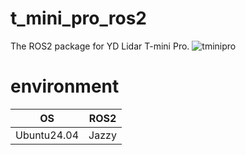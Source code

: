 # t_mini_pro_ros2
The ROS2 package for YD Lidar T-mini Pro.
![tminipro](https://github.com/user-attachments/assets/a4ed6eec-bc7e-49b7-aa6e-5965911c38c1)

# environment
|OS|ROS2|
|:--:|:--:|
|Ubuntu24.04|Jazzy|
